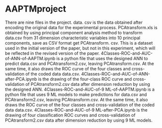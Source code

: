 # AAPTMproject
There are nine files in the project.
data. csv is the data obtained after encoding the original data for the experimental process. 
PCAtransform.xls is obtained by using principal component analysis method to transform data.csv from 31 dimension characteristic variables into 10 principal components, save as CSV format get PCAtransform. csv. This is a dataset used in the initial version of the paper, but not in this experiment, which will be reflected in the revised version of the paper.
4Classes-ROC-and-AUC-of-ANN-of-AAPTM.ipynb is a python file that uses the designed ANN to predict data.csv and PCAtransform2.csv, leaving PCAtransform.csv. At the same time, it also draws the ROC curve of the four classes and cross-validation of the coded data data.csv.
4Classes-ROC-and-AUC-of-ANN-after-PCA.ipynb is the drawing of the four-class ROC curve and cross-validation of PCAtransform2.csv data after dimension reduction by using the designed ANN.
4Classes-ROC-and-AUC-of-9 ML-of-AAPTM.ipynb is a python file that uses 9 ML models to make predictions for data.csv and PCAtransform2.csv, leaving PCAtransform.csv. At the same time, it also draws the ROC curve of the four classes and cross-validation of the coded data data.csv.
4Classes-ROC-and-AUC-of-9 ML-after-PCA.ipynb is the drawing of four classification ROC curves and cross-validation of PCAtransform2.csv data after dimension reduction by using 9 ML models.
